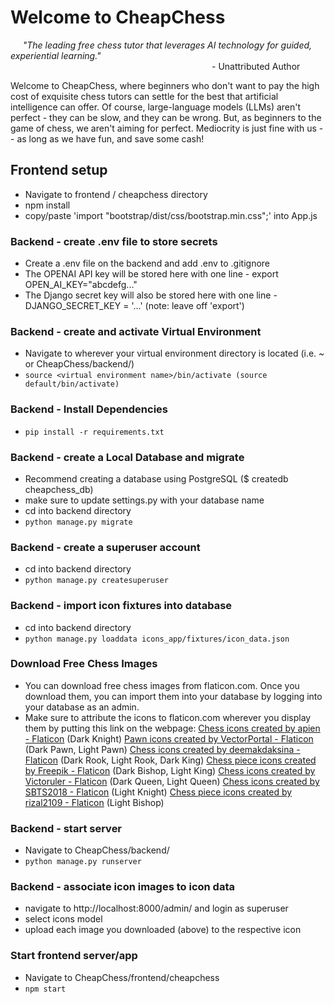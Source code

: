 # Welcome to CheapChess
&nbsp;&nbsp;&nbsp;&nbsp;&nbsp;_"The leading free chess tutor that leverages AI technology for guided, experiential learning."_\
                       - Unattributed Author

Welcome to CheapChess, where beginners who don't want to pay the high cost of exquisite chess tutors can settle for the best
that artificial intelligence can offer.  Of course, large-language models (LLMs) aren't perfect - they can be slow, and they
can be wrong.  But, as beginners to the game of chess, we aren't aiming for perfect.  Mediocrity is just fine with us --
as long as we have fun, and save some cash!

## Frontend setup
  - Navigate to frontend / cheapchess directory
  - npm install
  - copy/paste 'import "bootstrap/dist/css/bootstrap.min.css";' into App.js

### Backend - create .env file to store secrets
* Create a .env file on the backend and add .env to .gitignore
* The OPENAI API key will be stored here with one line - export OPEN_AI_KEY="abcdefg..."
* The Django secret key will also be stored here with one line - DJANGO_SECRET_KEY = '...' (note: leave off 'export')

### Backend - create and activate Virtual Environment
* Navigate to wherever your virtual environment directory is located (i.e. ~ or CheapChess/backend/)
* ```source <virtual environment name>/bin/activate (source default/bin/activate)```

### Backend - Install Dependencies
* ```pip install -r requirements.txt```

### Backend - create a Local Database and migrate
* Recommend creating a database using PostgreSQL ($ createdb cheapchess_db)
* make sure to update settings.py with your database name
* cd into backend directory
* ```python manage.py migrate```

### Backend - create a superuser account
* cd into backend directory
* ```python manage.py createsuperuser```

### Backend - import icon fixtures into database
* cd into backend directory
* ```python manage.py loaddata icons_app/fixtures/icon_data.json```

### Download Free Chess Images
* You can download free chess images from flaticon.com.  Once you download them, you can import them into your database
by logging into your database as an admin.
* Make sure to attribute the icons to flaticon.com wherever you display them by putting this link on the webpage:
<a href="https://www.flaticon.com/free-icons/chess" title="chess icons">Chess icons created by apien - Flaticon</a> (Dark Knight)
<a href="https://www.flaticon.com/free-icons/pawn" title="pawn icons">Pawn icons created by VectorPortal - Flaticon</a> (Dark Pawn, Light Pawn)
<a href="https://www.flaticon.com/free-icons/chess" title="chess icons">Chess icons created by deemakdaksina - Flaticon</a> (Dark Rook, Light Rook, Dark King)
<a href="https://www.flaticon.com/free-icons/chess-piece" title="chess piece icons">Chess piece icons created by Freepik - Flaticon</a> (Dark Bishop, Light King)
<a href="https://www.flaticon.com/free-icons/chess" title="chess icons">Chess icons created by Victoruler - Flaticon</a> (Dark Queen, Light Queen)
<a href="https://www.flaticon.com/free-icons/chess" title="chess icons">Chess icons created by SBTS2018 - Flaticon</a> (Light Knight)
<a href="https://www.flaticon.com/free-icons/chess-piece" title="chess piece icons">Chess piece icons created by rizal2109 - Flaticon</a> (Light Bishop)

### Backend - start server
* Navigate to CheapChess/backend/
* ```python manage.py runserver```

### Backend - associate icon images to icon data
* navigate to http://localhost:8000/admin/  and login as superuser
* select icons model
* upload each image you downloaded (above) to the respective icon

### Start frontend server/app
* Navigate to CheapChess/frontend/cheapchess
* ```npm start```


